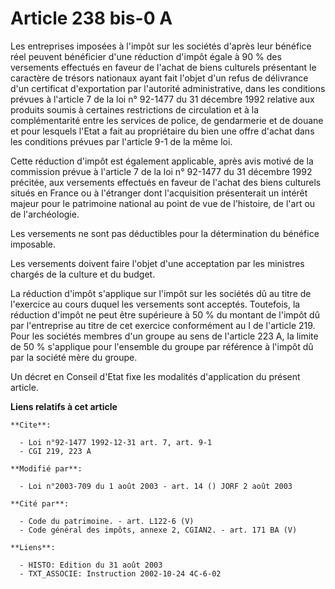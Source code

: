 # Article 238 bis-0 A

Les entreprises imposées à l'impôt sur les sociétés d'après leur bénéfice réel peuvent bénéficier d'une réduction d'impôt
égale à 90 % des versements effectués en faveur de l'achat de biens culturels présentant le caractère de trésors nationaux
ayant fait l'objet d'un refus de délivrance d'un certificat d'exportation par l'autorité administrative, dans les conditions
prévues à l'article 7 de la loi n° 92-1477 du 31 décembre 1992 relative aux produits soumis à certaines restrictions de
circulation et à la complémentarité entre les services de police, de gendarmerie et de douane et pour lesquels l'Etat a fait
au propriétaire du bien une offre d'achat dans les conditions prévues par l'article 9-1 de la même loi.

Cette réduction d'impôt est également applicable, après avis motivé de la commission prévue à l'article 7 de la loi n°
92-1477 du 31 décembre 1992 précitée, aux versements effectués en faveur de l'achat des biens culturels situés en France ou à
l'étranger dont l'acquisition présenterait un intérêt majeur pour le patrimoine national au point de vue de l'histoire, de
l'art ou de l'archéologie.

Les versements ne sont pas déductibles pour la détermination du bénéfice imposable.

Les versements doivent faire l'objet d'une acceptation par les ministres chargés de la culture et du budget.

La réduction d'impôt s'applique sur l'impôt sur les sociétés dû au titre de l'exercice au cours duquel les versements sont
acceptés. Toutefois, la réduction d'impôt ne peut être supérieure à 50 % du montant de l'impôt dû par l'entreprise au titre
de cet exercice conformément au I de l'article 219. Pour les sociétés membres d'un groupe au sens de l'article 223 A, la
limite de 50 % s'applique pour l'ensemble du groupe par référence à l'impôt dû par la société mère du groupe.

Un décret en Conseil d'Etat fixe les modalités d'application du présent article.

**Liens relatifs à cet article**

	**Cite**:

	  - Loi n°92-1477 1992-12-31 art. 7, art. 9-1
	  - CGI 219, 223 A

	**Modifié par**:

	  - Loi n°2003-709 du 1 août 2003 - art. 14 () JORF 2 août 2003

	**Cité par**:

	  - Code du patrimoine. - art. L122-6 (V)
	  - Code général des impôts, annexe 2, CGIAN2. - art. 171 BA (V)

	**Liens**:

	  - HISTO: Edition du 31 août 2003
	  - TXT_ASSOCIE: Instruction 2002-10-24 4C-6-02
